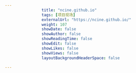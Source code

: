 ---
                title: "ncine.github.io"
                tags: [项目现场]
                externalUrl: "https://ncine.github.io/"
                weight: 107
                showDate: false
                showAuthor: false
                showReadingTime: false
                showEdit: false
                showLikes: false
                showViews: false
                layoutBackgroundHeaderSpace: false
                ---

